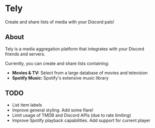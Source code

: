 # Tely

Create and share lists of media with your Discord pals!

## About
Tely is a media aggregation platform that integrates with your Discord friends and servers.

Currently, you can create and share lists containing:
- __Movies & TV:__ Select from a large database of movies and television
- __Spotify Music:__ Spotify's extensive music library


## TODO
- List item labels
- Improve general styling. Add some flare!
- Limit usage of TMDB and Discord APIs (due to rate limiting)
- Improve Spotify playback capabilities. Add support for current player

